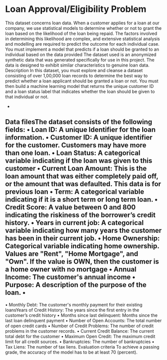 # Loan Approval/Eligibility Problem
This dataset concerns loan data. When a customer applies for
a loan at our company, we use statistical models to
determine whether or not to grant the loan based on the
likelihood of the loan being repaid. The factors involved in
determining this likelihood are complex, and extensive
statistical analysis and modelling are required to predict the
outcome for each individual case. You must implement a
model that predicts if a loan should be granted to an
individual based on the data provided
The dataset used is an anonymized synthetic data that was
generated specifically for use in this project. The data is
designed to exhibit similar characteristics to genuine loan
data.
Description
In this dataset, you must explore and cleanse a dataset
consisting of over 1,00,000 loan records to determine the
best way to predict whether a loan applicant should be
granted a loan or not. You must then build a machine
learning model that returns the unique customer ID and a
loan status label that indicates whether the loan should be
given to that individual or not.

-
Data filesThe dataset consists of the
following fields:
• Loan ID: A unique Identifier for the loan information.
• Customer ID: A unique identifier for the customer.
Customers may have more than one loan.
• Loan Status: A categorical variable indicating if the
loan was given to this customer
• Current Loan Amount: This is the loan amount
that was either completely paid off, or the amount that
was defaulted. This data is for previous loan
• Term: A categorical variable indicating if it is a short
term or long term loan.
• Credit Score: A value between 0 and 800 indicating
the riskiness of the borrower’s credit history.
• Years in current job: A categorical variable indicating
how many years the customer has been in their current job.
• Home Ownership: Categorical variable indicating home
ownership. Values are "Rent", "Home Mortgage", and
"Own". If the value is OWN, then the customer is a home
owner with no mortgage
• Annual Income: The customer's annual income
• Purpose: A description of the purpose of the loan.
•
-
• Monthly Debt: The customer's monthly
payment for their existing loansYears of Credit
History: The years since the first entry in the
customer’s credit history •
Months since last delinquent: Months since the last loan
delinquent payment
• Number of Open Accounts: The total number of open credit cards
• Number of Credit Problems: The number of credit
problems in the customer records.
• Current Credit Balance: The current total debt for the customer
• Maximum Open Credit: The maximum credit limit
for all credit sources.
• Bankruptcies: The number of bankruptcies
• Tax Liens: The number of tax liens.
Evaluation criteria
To achieve a passing grade, the accuracy of the model
has to be at least 70 (percent).
